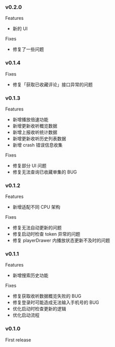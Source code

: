 ### v0.2.0

Features

- 新的 UI

Fixes

- 修复了一些问题

### v0.1.4

Fixes

- 修复「获取已收藏评论」接口异常的问题

### v0.1.3

Features

- 新增播放倍速功能
- 新增更新收听概览数据
- 新增上报收听统计数据
- 新增更新收听历史列表数据
- 新增 crash 错误信息收集

Fixes

- 修复部分 UI 问题
- 修复无法查询已收藏单集的 BUG

### v0.1.2

Features

- 新增适配不同 CPU 架构

Fixes

- 修复无法自动更新的问题
- 修复启动时检查 token 异常的问题
- 修复 playerDrawer 内播放状态更新不及时的问题

### v0.1.1

Features

- 新增搜索历史功能

Fixes

- 修复获取收听数据概览失败的 BUG
- 修复登录时可能造成无法输入手机号的 BUG
- 优化启动时检查更新的逻辑
- 优化启动流程

### v0.1.0

First release
